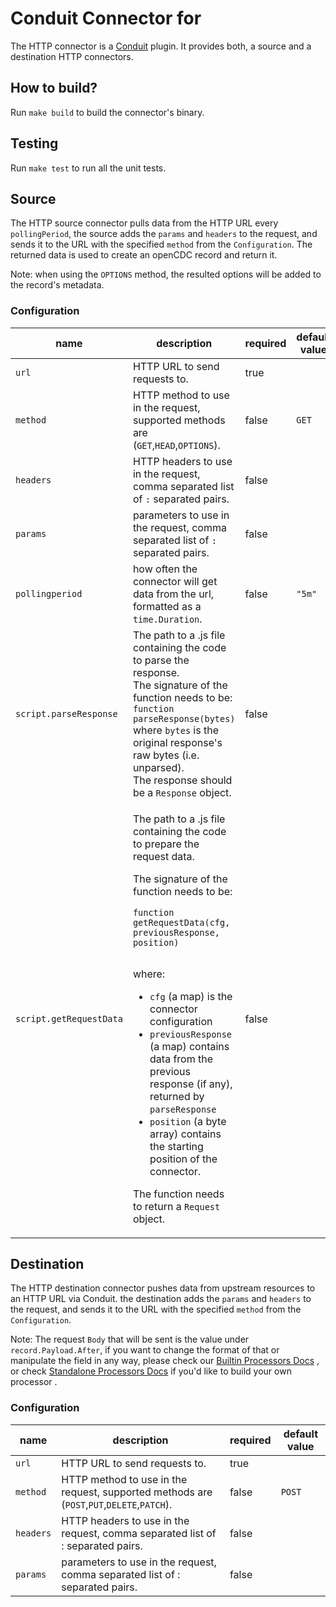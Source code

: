 # Conduit Connector for <resource>
The HTTP connector is a [Conduit](https://github.com/ConduitIO/conduit) plugin. It provides both, a source
and a destination HTTP connectors.

## How to build?
Run `make build` to build the connector's binary.

## Testing
Run `make test` to run all the unit tests. 

## Source
The HTTP source connector pulls data from the HTTP URL every `pollingPeriod`, the source adds the `params` and `headers`
to the request, and sends it to the URL with the specified `method` from the `Configuration`. The returned data is
used to create an openCDC record and return it.

Note: when using the `OPTIONS` method, the resulted options will be added to the record's metadata.

### Configuration

<!-- Configuration table -->
<table>
  <thead>
    <tr>
      <th>name</th>
      <th>description</th>
      <th>required</th>
      <th>default value</th>
      <th>example</th>
    </tr>
  </thead>
  <tbody>
    <tr>
      <td><code>url</code></td>
      <td>HTTP URL to send requests to.</td>
      <td>true</td>
      <td></td>
      <td>https://example.com/api/v1</td>
    </tr>
    <tr>
      <td><code>method</code></td>
      <td>HTTP method to use in the request, supported methods are (<code>GET</code>,<code>HEAD</code>,<code>OPTIONS</code>).</td>
      <td>false</td>
      <td><code>GET</code></td>
      <td><code>POST</code></td>
    </tr>
    <tr>
      <td><code>headers</code></td>
      <td>HTTP headers to use in the request, comma separated list of <code>:</code> separated pairs.</td>
      <td>false</td>
      <td></td>
      <td><code>Authorization:Bearer TOKEN_VALUE,Content-Type:application/xml</code></td>
    </tr>
    <tr>
      <td><code>params</code></td>
      <td>parameters to use in the request, comma separated list of <code>:</code> separated pairs.</td>
      <td>false</td>
      <td></td>
      <td><code>"query:foobar,language:english</code></td>
    </tr>
    <tr>
      <td><code>pollingperiod</code></td>
      <td>how often the connector will get data from the url, formatted as a <code>time.Duration</code>.</td>
      <td>false</td>
      <td><code>"5m"</code></td>
      <td><code>"5m"</code></td>
    </tr>
    <tr>
      <td><code>script.parseResponse</code></td>
      <td>The path to a .js file containing the code to parse the response.<br/> 
        The signature of the function needs to be: <br/>
        <code>function parseResponse(bytes)</code> <br/>
        where <code>bytes</code> is the original response's raw bytes (i.e. unparsed).<br/> 
        The response should be a <code>Response</code> object.</td>
      <td>false</td>
      <td></td>
      <td><code>/path/to/get_request_data.js</code> <br/><br/>
An example script can be found in <code>test/get_request_data.js</code></td>
    </tr>
    <tr>
      <td><code>script.getRequestData</code></td>
      <td>
        <p>The path to a .js file containing the code to prepare the request data.</p>
        <p>The signature of the function needs to be:</p>
        <pre><code>function getRequestData(cfg, previousResponse, position)
        </code></pre>
        <p>where:</p>
        <ul>
        <li><code>cfg</code> (a map) is the connector configuration</li>
        <li><code>previousResponse</code> (a map) contains data from the previous response (if any), returned by <code>parseResponse</code></li>
        <li><code>position</code> (a byte array) contains the starting position of the connector.</li>
        </ul>
        <p>The function needs to return a <code>Request</code> object.</p>
      </td>
      <td>false</td>
      <td></td>
      <td><code>/path/to/parse_response.js</code> <br/><br/>
An example script can be found in <code>test/parse_response.js</code>
      </td>
    </tr>
  </tbody>
</table>

<!-- End of configuration table -->

## Destination
The HTTP destination connector pushes data from upstream resources to an HTTP URL via Conduit. the destination adds the
`params` and `headers` to the request, and sends it to the URL with the specified `method` from the `Configuration`. 

Note: The request `Body` that will be sent is the value under `record.Payload.After`, if you want to change the format
of that or manipulate the field in any way, please check our [Builtin Processors Docs](https://conduit.io/docs/processors/builtin/)
, or check [Standalone Processors Docs](https://conduit.io/docs/processors/standalone/) if you'd like to build your own processor .

### Configuration

| name      | description                                                                               | required   | default value |
|-----------|-------------------------------------------------------------------------------------------|------------|---------------|
| `url`     | HTTP URL to send requests to.                                                             | true       |               |
| `method`  | HTTP method to use in the request, supported methods are (`POST`,`PUT`,`DELETE`,`PATCH`). | false      | `POST`        |
| `headers` | HTTP headers to use in the request, comma separated list of : separated pairs.            | false      |               |
| `params`  | parameters to use in the request, comma separated list of : separated pairs.              | false      |               |


